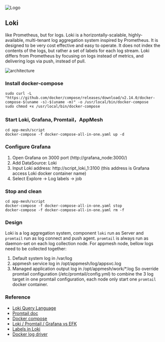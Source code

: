 ![Logo](https://grafana.com/docs/loki/latest/logo_and_name.png)

## Loki

like Prometheus, but for logs.
Loki is a horizontally-scalable, highly-available, multi-tenant log aggregation system inspired by Prometheus. It is designed to be very cost effective and easy to operate. It does not index the contents of the logs, but rather a set of labels for each log stream. Loki differs from Prometheus by focusing on logs instead of metrics, and delivering logs via push, instead of pull.

![architecture](https://grafana.com/static/assets/img/blog/image4.png)

### Install docker-compose

```
sudo curl -L "https://github.com/docker/compose/releases/download/v2.14.0/docker-compose-$(uname -s)-$(uname -m)" -o /usr/local/bin/docker-compose
sudo chmod +x /usr/local/bin/docker-compose
```

### Start Loki, Grafana, Promtail，AppMesh

```
cd app-mesh/script
docker-compose -f docker-compose-all-in-one.yaml up -d
```

### Configure Grafana

1. Open Grafana on 3000 port (http://grafana_node:3000/)
2. Add DataSource: Loki
3. Input Loki address: http://script_loki_1:3100 (this address is Grafana access Loki docker container name)
4. Select Explore -> Log labels -> job

### Stop and clean

```
cd app-mesh/script
docker-compose -f docker-compose-all-in-one.yaml stop
docker-compose -f docker-compose-all-in-one.yaml rm -f
```

### Design

Loki is a log aggregation system, component `loki` run as Server and `promtail` run as log connect and push agent. `promtail` is always run as daemon-set on each log collection node. For appmesh node, bellow logs need to be collected together:

1. Default system log in /var/log
2. appmesh service log in /opt/appmesh/log/appsvc.log
3. Managed application output log in /opt/appmesh/work/*.log
So override promtail configuration (/etc/promtail/config.yml) to combine the 3 log target in one promtail configuration, each node only start one `promtail` docker container.

### Reference

- [Loki Query Language](https://grafana.com/docs/loki/latest/logql/)
- [Promtail doc](https://grafana.com/docs/loki/latest/clients/promtail/)
- [Docker compose](https://github.com/grafana/loki/tree/main/production)
- [Loki / Promtail / Grafana vs EFK](https://grafana.com/docs/loki/latest/overview/comparisons/)
- [Labels in Loki](https://grafana.com/blog/2020/04/21/how-labels-in-loki-can-make-log-queries-faster-and-easier/)
- [Docker log driver](https://grafana.com/docs/loki/latest/clients/docker-driver/)
